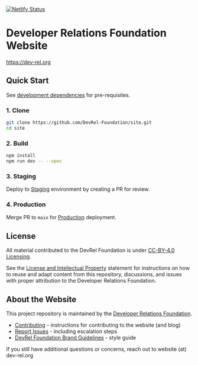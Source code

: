 
[![Netlify Status](https://api.netlify.com/api/v1/badges/7d892d4f-83f3-49a0-b146-784ddbcdb4dc/deploy-status)](https://app.netlify.com/projects/drf-site/deploys)

# Developer Relations Foundation Website

https://dev-rel.org

## Quick Start

See [development dependencies](./RUNBOOK.md#development-dependencies) for pre-requisites.

### 1. Clone

```bash
git clone https://github.com/DevRel-Foundation/site.git
cd site
```

### 2. Build

```bash
npm install
npm run dev -- --open
```

### 3. Staging 

Deploy to [Staging](./RUNBOOK.md#stagingpreview-environment) environment by creating a PR for review.

### 4. Production

Merge PR to `main` for [Production](./RUNBOOK.md#production-deployment) deployment.

## License

All material contributed to the DevRel Foundation is under [CC-BY-4.0 Licensing](https://creativecommons.org/licenses/by/4.0/deed.en).

See the [License and Intellectual Property](https://github.com/DevRel-Foundation/.github/blob/main/profile/README.md#license-and-intellectual-property) statement for instructions on how to reuse and adapt content from this repository, discussions, and issues with proper attribution to the Developer Relations Foundation.

## About the Website

This project repository is maintained by the [Developer Relations Foundation](https://dev-rel.org).

- [Contributing](./CONTRIBUTING.md) - instructions for contributing to the website (and blog)
- [Report Issues](./RUNBOOK.md#-incident-response) - including escalation steps
- [DevRel Foundation Brand Guidelines](https://github.com/DevRel-Foundation/drf-branding) - style guide

If you still have additional questions or concerns, reach out to website (at) dev-rel.org
